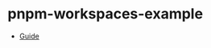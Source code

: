 # pnpm-workspaces-example

- [Guide](https://2woongjae.notion.site/pnpm-workspaces-example-f6eb197c774f4f98a6082d714181ef54)
